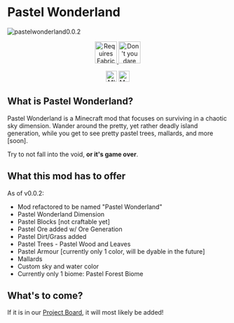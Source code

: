 # Pastel Wonderland

![pastelwonderland0.0.2](https://cdn.discordapp.com/attachments/423432970242752512/804588033377697792/2021-01-28_21.14.49.png )<p align="center">
	<a href="https://www.curseforge.com/minecraft/mc-mods/fabric-api"><img title="Requires Fabric API" height="50" src="https://i.imgur.com/Ol1Tcf8.png"> <a href="https://github.com/devOS-Sanity-Edition/pastelwonderland/issues/29"><img title="Don't you dare ask for Forge." height="50" src="https://cdn.discordapp.com/attachments/789679465064038450/795734908319301682/77kxz8x.png"></img>
</p>

<p align="center"><a href="https://tldrlegal.com/license/mit-license"><img title="MIT Licensed" height="25" src="https://img.shields.io/github/license/devOS-Sanity-Edition/pastelwonderland?style=for-the-badge"></a> <a href="https://techterms.com/definition/java"><img title="Made with Java" height=25 src="https://forthebadge.com/images/badges/made-with-java.svg"></a></img></p>


## What is Pastel Wonderland?
Pastel Wonderland is a Minecraft mod that focuses on surviving in a chaotic sky dimension. Wander around the pretty, yet rather deadly island generation, while you get to see pretty pastel trees, mallards, and more [soon].

Try to not fall into the void, **or it's game over**.

## What this mod has to offer
As of v0.0.2:

- Mod refactored to be named "Pastel Wonderland" 
- Pastel Wonderland Dimension 
- Pastel Blocks [not craftable yet] 
- Pastel Ore added w/ Ore Generation 
- Pastel Dirt/Grass added 
- Pastel Trees - Pastel Wood and Leaves 
- Pastel Armour [currently only 1 color, will be dyable in the future] 
- Mallards 
- Custom sky and water color 
- Currently only 1 biome: Pastel Forest Biome

## What's to come?
If it is in our [Project Board](https://github.com/orgs/devOS-Sanity-Edition/projects/3), it will most likely be added!
